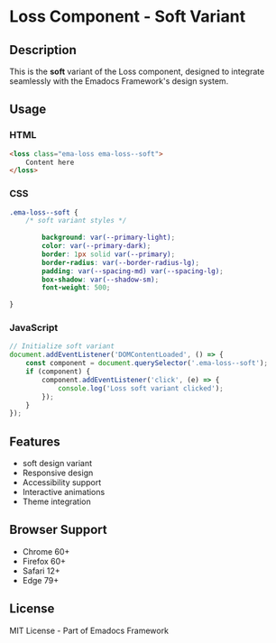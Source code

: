 # Loss Component - Soft Variant

## Description
This is the **soft** variant of the Loss component, designed to integrate seamlessly with the Emadocs Framework's design system.

## Usage

### HTML
```html
<loss class="ema-loss ema-loss--soft">
    Content here
</loss>
```

### CSS
```css
.ema-loss--soft {
    /* soft variant styles */
    
        background: var(--primary-light);
        color: var(--primary-dark);
        border: 1px solid var(--primary);
        border-radius: var(--border-radius-lg);
        padding: var(--spacing-md) var(--spacing-lg);
        box-shadow: var(--shadow-sm);
        font-weight: 500;
    
}
```

### JavaScript
```javascript
// Initialize soft variant
document.addEventListener('DOMContentLoaded', () => {
    const component = document.querySelector('.ema-loss--soft');
    if (component) {
        component.addEventListener('click', (e) => {
            console.log('Loss soft variant clicked');
        });
    }
});
```

## Features
- soft design variant
- Responsive design
- Accessibility support
- Interactive animations
- Theme integration

## Browser Support
- Chrome 60+
- Firefox 60+
- Safari 12+
- Edge 79+

## License
MIT License - Part of Emadocs Framework
